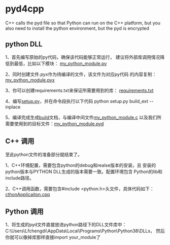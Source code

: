 # pyd4cpp
C++ calls the pyd file so that Python can run on the C++ platform, but you also need to install the python environment, but the pyd is encrypted


python DLL
-------------
1、首先编写原始的py代码，确保该代码能够正常运行，
建议将外部库调用情况降低到最低，比如以下模块：
[my_python_module.py](my_python_module.py)

2、同时创建文件.pyx作为待编译的文件，该文件为对应py代码
的内容复制：
[my_python_module.pyx](my_python_module.pyx)

3、你可以创建requirements.txt来保证所需要用到的库：
[requirements.txt](requirements.txt)

4、编写[setup.py](setup.py)，并在命令段执行以下代码
python setup.py build_ext --inplace

5、编译完成生成[build](build)文档，与编译中间文件[my_python_module.c](my_python_module.c)
以及我们所需要使用到的目标文件：[my_python_module.pyd](my_python_module.pyd)


C++ 调用
-------------
至此python文件的准备部分就结束了。


1、C++环境配置，需要包含python的debug和realse版本的安装，且
安装的python版本与PYTHON DLL生成的版本需要一致。配置环境包含
Python的lib和include路径。

2、C++调用函数，需要包含#include <python.h>头文件，具体代码如下：
[cthonApplicaiton.cpp](cthonApplicaiton.cpp)


Python 调用
-------------

1、将生成的pyd文件直接放进python路径下的DLL文件库中：
C:\Users\Lfchengdi\AppData\Local\Programs\Python\Python38\DLLs，
然后你就可以像掉库那样直接import your_module了
